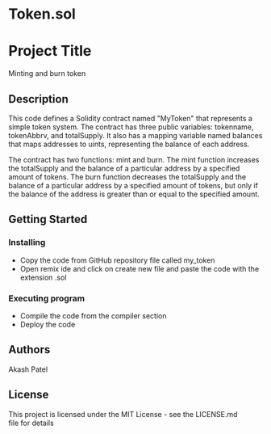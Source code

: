 # Token.sol
# Project Title
Minting and burn token

## Description

This code defines a Solidity contract named "MyToken" that represents a simple token system. The contract has three public variables: tokenname, tokenAbbrv, and totalSupply. It also has a mapping variable named balances that maps addresses to uints, representing the balance of each address.

The contract has two functions: mint and burn. The mint function increases the totalSupply and the balance of a particular address by a specified amount of tokens. The burn function decreases the totalSupply and the balance of a particular address by a specified amount of tokens, but only if the balance of the address is greater than or equal to the specified amount.

## Getting Started
 
### Installing

* Copy the code from GitHub repository file called my_token
* Open remix ide and click on create new file and paste the code with the extension .sol


### Executing program

* Compile the code  from the compiler section
* Deploy the code 



## Authors

Akash Patel



## License

This project is licensed under the MIT License - see the LICENSE.md file for details
